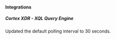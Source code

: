 
#### Integrations

##### Cortex XDR - XQL Query Engine

Updated the default polling interval to 30 seconds.